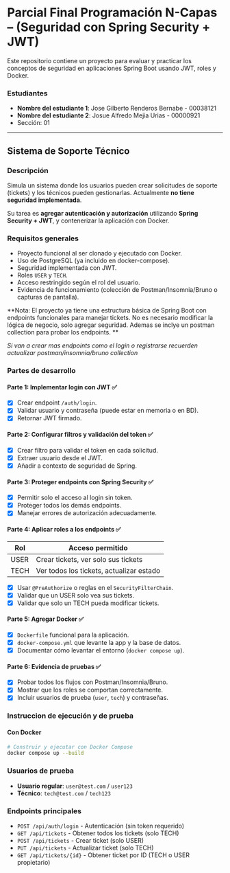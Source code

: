 # Parcial Final Programación N-Capas – (Seguridad con Spring Security + JWT)

Este repositorio contiene un proyecto para evaluar y practicar los conceptos de seguridad en aplicaciones Spring Boot usando JWT, roles y Docker.

### Estudiantes

- **Nombre del estudiante 1**: Jose Gilberto Renderos Bernabe - 00038121
- **Nombre del estudiante 2**: Josue Alfredo Mejia Urias - 00000921
- Sección: 01

---

## Sistema de Soporte Técnico

### Descripción

Simula un sistema donde los usuarios pueden crear solicitudes de soporte (tickets) y los técnicos pueden gestionarlas. Actualmente **no tiene seguridad implementada**.

Su tarea es **agregar autenticación y autorización** utilizando **Spring Security + JWT**, y contenerizar la aplicación con Docker.

### Requisitos generales

- Proyecto funcional al ser clonado y ejecutado con Docker.
- Uso de PostgreSQL (ya incluido en docker-compose).
- Seguridad implementada con JWT.
- Roles `USER` y `TECH`.
- Acceso restringido según el rol del usuario.
- Evidencia de funcionamiento (colección de Postman/Insomnia/Bruno o capturas de pantalla).

**Nota: El proyecto ya tiene una estructura básica de Spring Boot con endpoints funcionales para manejar tickets. No es necesario modificar la lógica de negocio, solo agregar seguridad. Ademas se inclye un postman collection para probar los endpoints. **

_Si van a crear mas endpoints como el login o registrarse recuerden actualizar postman/insomnia/bruno collection_

### Partes de desarrollo

#### Parte 1: Implementar login con JWT ✅

- [x] Crear endpoint `/auth/login`.
- [x] Validar usuario y contraseña (puede estar en memoria o en BD).
- [x] Retornar JWT firmado.

#### Parte 2: Configurar filtros y validación del token ✅

- [x] Crear filtro para validar el token en cada solicitud.
- [x] Extraer usuario desde el JWT.
- [x] Añadir a contexto de seguridad de Spring.

#### Parte 3: Proteger endpoints con Spring Security ✅

- [x] Permitir solo el acceso al login sin token.
- [x] Proteger todos los demás endpoints.
- [x] Manejar errores de autorización adecuadamente.

#### Parte 4: Aplicar roles a los endpoints ✅

| Rol  | Acceso permitido                         |
| ---- | ---------------------------------------- |
| USER | Crear tickets, ver solo sus tickets      |
| TECH | Ver todos los tickets, actualizar estado |

- [x] Usar `@PreAuthorize` o reglas en el `SecurityFilterChain`.
- [x] Validar que un USER solo vea sus tickets.
- [x] Validar que solo un TECH pueda modificar tickets.

#### Parte 5: Agregar Docker ✅

- [x] `Dockerfile` funcional para la aplicación.
- [x] `docker-compose.yml` que levante la app y la base de datos.
- [x] Documentar cómo levantar el entorno (`docker compose up`).

#### Parte 6: Evidencia de pruebas ✅

- [x] Probar todos los flujos con Postman/Insomnia/Bruno.
- [x] Mostrar que los roles se comportan correctamente.
- [x] Incluir usuarios de prueba (`user`, `tech`) y contraseñas.

### Instruccion de ejecución y de prueba

#### Con Docker 

```bash
# Construir y ejecutar con Docker Compose
docker compose up --build
```

### Usuarios de prueba

- **Usuario regular**: `user@test.com` / `user123`
- **Técnico**: `tech@test.com` / `tech123`

### Endpoints principales

- `POST /api/auth/login` - Autenticación (sin token requerido)
- `GET /api/tickets` - Obtener todos los tickets (solo TECH)
- `POST /api/tickets` - Crear ticket (solo USER)
- `PUT /api/tickets` - Actualizar ticket (solo TECH)
- `GET /api/tickets/{id}` - Obtener ticket por ID (TECH o USER propietario)
